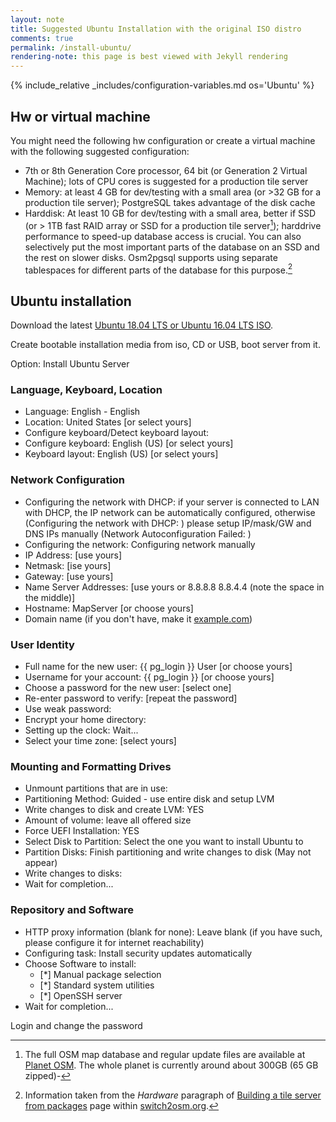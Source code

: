```yaml
---
layout: note
title: Suggested Ubuntu Installation with the original ISO distro
comments: true
permalink: /install-ubuntu/
rendering-note: this page is best viewed with Jekyll rendering
---
```


{% include_relative _includes/configuration-variables.md os='Ubuntu' %}

## Hw or virtual machine

You might need the following hw configuration or create a virtual machine with the following suggested configuration:

- 7th or 8th Generation Core processor, 64 bit (or Generation 2 Virtual Machine); lots of CPU cores is suggested for a production tile server
- Memory: at least 4 GB for dev/testing with a small area (or >32 GB for a production tile server); PostgreSQL takes advantage of the disk cache
- Harddisk: At least 10 GB for dev/testing with a small area, better if SSD (or > 1TB fast RAID array or SSD for a production tile server[^81]); harddrive performance to speed-up database access is crucial. You can also selectively put the most important parts of the database on an SSD and the rest on slower disks. Osm2pgsql supports using separate tablespaces for different parts of the database for this purpose.[^80]

## Ubuntu installation

Download the latest [Ubuntu 18.04 LTS or Ubuntu 16.04 LTS ISO](https://www.ubuntu.com/download/server).

Create bootable installation media from iso, CD or USB, boot server from it.

Option: Install Ubuntu Server

### Language, Keyboard, Location

- Language: English - English
- Location: United States [or select yours]
- Configure keyboard/Detect keyboard layout: <No>
- Configure keyboard: English (US) [or select yours]
- Keyboard layout: English (US) [or select yours]

### Network Configuration

- Configuring the network with DHCP: if your server is connected to LAN with DHCP, the IP network can be automatically configured, otherwise (Configuring the network with DHCP: <Cancel>) please setup IP/mask/GW and DNS IPs manually (Network Autoconfiguration Failed: <continue>)
- Configuring the network: Configuring network manually
- IP Address: [use yours]
- Netmask: [ise yours]
- Gateway: [use yours]
- Name Server Addresses: [use yours or 8.8.8.8 8.8.4.4 (note the space in the middle)]
- Hostname: MapServer [or choose yours]
- Domain name (if you don't have, make it [example.com](https://en.wikipedia.org/wiki/Example.com))

### User Identity

- Full name for the new user: {{ pg_login }} User [or choose yours]
- Username for your account: {{ pg_login }} [or choose yours]
- Choose a password for the new user: [select one]
- Re-enter password to verify: [repeat the password]
- Use weak password: <Yes>
- Encrypt your home directory: <No>
- Setting up the clock: Wait...
- Select your time zone: [select yours]

### Mounting and Formatting Drives

- Unmount partitions that are in use: <Yes>
- Partitioning Method: Guided - use entire disk and setup LVM
- Write changes to disk and create LVM: YES
- Amount of volume: leave all offered size
- Force UEFI Installation: YES
- Select Disk to Partition: Select the one you want to install Ubuntu to
- Partition Disks: Finish partitioning and write changes to disk (May not appear)
- Write changes to disks: <yes>
- Wait for completion...

### Repository and Software

- HTTP proxy information (blank for none): Leave blank (if you have such, please configure it for internet reachability)
- Configuring task: Install security updates automatically
- Choose Software to install:
  - [*] Manual package selection
  - [*] Standard system utilities
  - [*] OpenSSH server
- Wait for completion...

Login and change the password

[^80]: Information taken from the *Hardware* paragraph of [Building a tile server from packages](https://switch2osm.org/serving-tiles/building-a-tile-server-from-packages) page within [switch2osm.org](https://switch2osm.org).

[^81]: The full OSM map database and regular update files are available at [Planet OSM](https://planet.openstreetmap.org). The whole planet is currently around about 300GB (65 GB zipped)-
